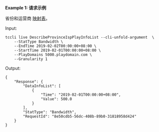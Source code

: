 **Example 1: 请求示例**

省份和运营商 [映射表](/document/api/267/34019)。

Input: 

```
tccli live DescribeProvinceIspPlayInfoList --cli-unfold-argument  \
    --StatType Bandwidth \
    --EndTime 2019-02-02T00:00:00+08:00 \
    --StartTime 2019-02-01T00:00:00+08:00 \
    --PlayDomains 5000.playdomain.com \
    --Granularity 1
```

Output: 
```
{
    "Response": {
        "DataInfoList": [
            {
                "Time": "2019-02-01T00:00:00+08:00",
                "Value": 500.0
            }
        ],
        "StatType": "Bandwidth",
        "RequestId": "8e50cdb5-56dc-408b-89b0-31818958d424"
    }
}
```

